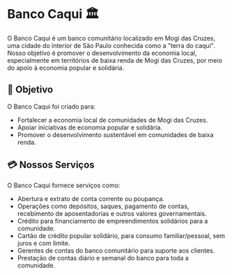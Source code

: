 
# Banco Caqui 🏛️
O Banco Caqui é um banco comunitário localizado em Mogi das Cruzes, uma cidade do interior de São Paulo conhecida como a "terra do caqui". Nosso objetivo é promover o desenvolvimento da economia local, especialmente em territórios de baixa renda de Mogi das Cruzes, por meio do apoio à economia popular e solidária.

## 🎯 Objetivo
O Banco Caqui foi criado para:

- Fortalecer a economia local de comunidades de Mogi das Cruzes.
- Apoiar iniciativas de economia popular e solidária.
- Promover o desenvolvimento sustentável em comunidades de baixa renda.

## 💳 Nossos Serviços

O Banco Caqui fornece serviços como:

- Abertura e extrato de conta corrente ou poupança.
- Operações como depósitos, saques, pagamento de contas, recebimento de aposentadorias e outros valores governamentais.
- Crédito para financiamento de empreendimentos solidários para a comunidade.
- Cartão de crédito popular solidário, para consumo familiar/pessoal, sem juros e com limite.
- Gerentes de contas do banco comunitário para suporte aos clientes.
- Prestação de contas diário e semanal do banco para toda a comunidade.
